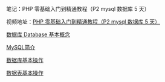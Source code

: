 笔记：PHP 零基础入门到精通教程（P2 mysql 数据库 5 天）

视频地址：[PHP 零基础入门到精通教程（P2 mysql 数据库 5 天）](https://www.bilibili.com/video/BV1Vx411g7uJ)

[数据库 Database 基本概念](blog/php-mysql/database-basic.md)

[MySQL简介](blog/php-mysql/mysql-basic.md)

[数据库基本操作](blog/php-mysql/sql-database.md)

[数据表基本操作](blog/php-mysql/sql-table.md)

